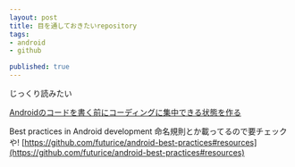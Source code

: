 ```yaml
---
layout: post
title: 目を通しておきたいrepository
tags:
- android
- github

published: true
---
```


じっくり読みたい


[Androidのコードを書く前にコーディングに集中できる状態を作る](http://blog.matsuokah.jp/entry/2016/12/05/000000)

Best practices in Android development
命名規則とか載ってるので要チェックや!
[https://github.com/futurice/android-best-practices#resources](https://github.com/futurice/android-best-practices#resources)